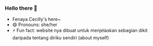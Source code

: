 ### Hello there 👋

- Fenaya Cecilly's here~
- 😄 Pronouns: she/her
- ⚡ Fun fact: website nya dibuat untuk menjelaskan sebagian dikit daripada tentang diriku sendiri (about myself)

